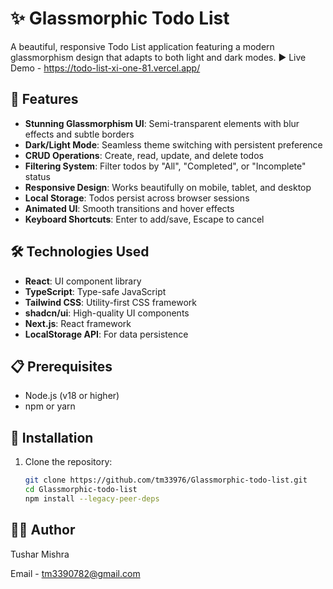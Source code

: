 # ✨ Glassmorphic Todo List

A beautiful, responsive Todo List application featuring a modern glassmorphism design that adapts to both light and dark modes.
▶️ Live Demo - https://todo-list-xi-one-81.vercel.app/


## 🌟 Features

- **Stunning Glassmorphism UI**: Semi-transparent elements with blur effects and subtle borders
- **Dark/Light Mode**: Seamless theme switching with persistent preference
- **CRUD Operations**: Create, read, update, and delete todos
- **Filtering System**: Filter todos by "All", "Completed", or "Incomplete" status
- **Responsive Design**: Works beautifully on mobile, tablet, and desktop
- **Local Storage**: Todos persist across browser sessions
- **Animated UI**: Smooth transitions and hover effects
- **Keyboard Shortcuts**: Enter to add/save, Escape to cancel

## 🛠️ Technologies Used

- **React**: UI component library
- **TypeScript**: Type-safe JavaScript
- **Tailwind CSS**: Utility-first CSS framework
- **shadcn/ui**: High-quality UI components
- **Next.js**: React framework
- **LocalStorage API**: For data persistence

## 📋 Prerequisites

- Node.js (v18 or higher)
- npm or yarn

## 🚀 Installation

1. Clone the repository:
   ```bash
   git clone https://github.com/tm33976/Glassmorphic-todo-list.git
   cd Glassmorphic-todo-list
   npm install --legacy-peer-deps


## 🧑‍💻 Author 
  Tushar Mishra

  Email - tm3390782@gmail.com
